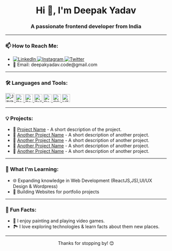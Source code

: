 <h1 align="center">Hi 👋, I'm Deepak Yadav</h1>
<h3 align="center">A passionate frontend developer from India</h3>

---

<h3 align="left">📫 How to Reach Me:</h3>
<ul>
  <p>
  <li>
  <a href="https://linkedin.com/in/deepak-apk/" target="blank">
    <img src="https://img.shields.io/badge/-LinkedIn-blue?logo=linkedin&logoColor=white" alt="LinkedIn" />
  </a>
  <a href="https://www.instagram.com/your-instagram-handle/" target="blank">
    <img src="https://img.shields.io/badge/-Instagram-E4405F?logo=instagram&logoColor=white" alt="Instagram" />
  </a>
  <a href="https://twitter.com/your-twitter-handle" target="blank">
    <img src="https://img.shields.io/badge/-Twitter-1DA1F2?logo=twitter&logoColor=white" alt="Twitter" />
  </a>

</li>
<li>
    📧 Email: deepakyadav.code@gmail.com
  </li>
</p>
  
</ul>

---

<h3 align="left">🛠️ Languages and Tools:</h3>
<p align="left">
<a href="https://developer.mozilla.org/en-US/docs/Web/JavaScript" target="blank">
  <img src="https://img.shields.io/badge/-JavaScript-F7DF1E?logo=javascript&logoColor=black" alt="JavaScript" style="width: auto; height: 28px; font-family: 'Poppins', sans-serif;" />
</a>
<a href="https://reactjs.org/" target="blank">
  <img src="https://img.shields.io/badge/-React-61DAFB?logo=react&logoColor=black" alt="React" style="width: auto; height: 25px; font-family: 'Poppins', sans-serif;" />
</a>
<a href="https://babeljs.io/" target="blank">
  <img src="https://img.shields.io/badge/-Babel-F9DC3E?logo=babel&logoColor=white" alt="Babel" style="width: auto; height: 25px; font-family: 'Poppins', sans-serif;" />
</a>
<a href="https://tailwindcss.com/" target="blank">
  <img src="https://img.shields.io/badge/-TailwindCSS-38B2AC?logo=tailwind-css&logoColor=white" alt="TailwindCSS" style="width: auto; height: 25px; font-family: 'Poppins', sans-serif;" />
</a>
<a href="https://getbootstrap.com" target="blank">
  <img src="https://img.shields.io/badge/-Bootstrap-563D7C?logo=bootstrap&logoColor=white" alt="Bootstrap" style="width: auto; height: 25px; font-family: 'Poppins', sans-serif;" />
</a>
<a href="https://www.w3schools.com/css/" target="blank">
  <img src="https://img.shields.io/badge/-CSS3-1572B6?logo=css3&logoColor=white" alt="CSS3" style="width: auto; height: 25px; font-family: 'Poppins', sans-serif;" />
</a>
<a href="https://www.w3.org/html/" target="blank">
  <img src="https://img.shields.io/badge/-HTML5-E34F26?logo=html5&logoColor=white" alt="HTML5" style="width: auto; height: 25px; font-family: 'Poppins', sans-serif;" />
</a>
</p>

---

<h3 align="left">💡 Projects:</h3>
<ul>
  <li>
    🔗 <a href="https://github.com/deepak-apk/project1" target="_blank">Project Name</a> - A short description of the project.
  </li>
  <li>
    🔗 <a href="https://github.com/deepak-apk/project2" target="_blank">Another Project Name</a> - A short description of another project.
  </li>
  <li>
    🔗 <a href="https://github.com/deepak-apk/project2" target="_blank">Another Project Name</a> - A short description of another project.
  </li>
  <li>
    🔗 <a href="https://github.com/deepak-apk/project2" target="_blank">Another Project Name</a> - A short description of another project.
  </li>
  <li>
    🔗 <a href="https://github.com/deepak-apk/project2" target="_blank">Another Project Name</a> - A short description of another project.
  </li>
  
</ul>



---

<h3 align="left">🌱 What I'm Learning:</h3>
<ul>
  <li>🌐 Expanding knowledge in Web Development (ReactJS,JS),UI/UX Design & Wordpress) </li>
  <li>🔧 Building Websites for portfolio projects </li>
</ul>



---

<h3 align="left">🚀 Fun Facts:</h3>
<ul>
  <li>🎨 I enjoy painting and playing video games.</li>
  <li>🏞️ I love exploring technologies & learn facts about them new places.</li>
</ul>

---

<p align="center">Thanks for stopping by! 😊</p>





